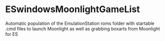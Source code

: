 # ESwindowsMoonlightGameList
Automatic population of the EmulationStation roms folder with startable .cmd files to launch Moonlight as well as grabbing boxarts from Moonlight for ES

